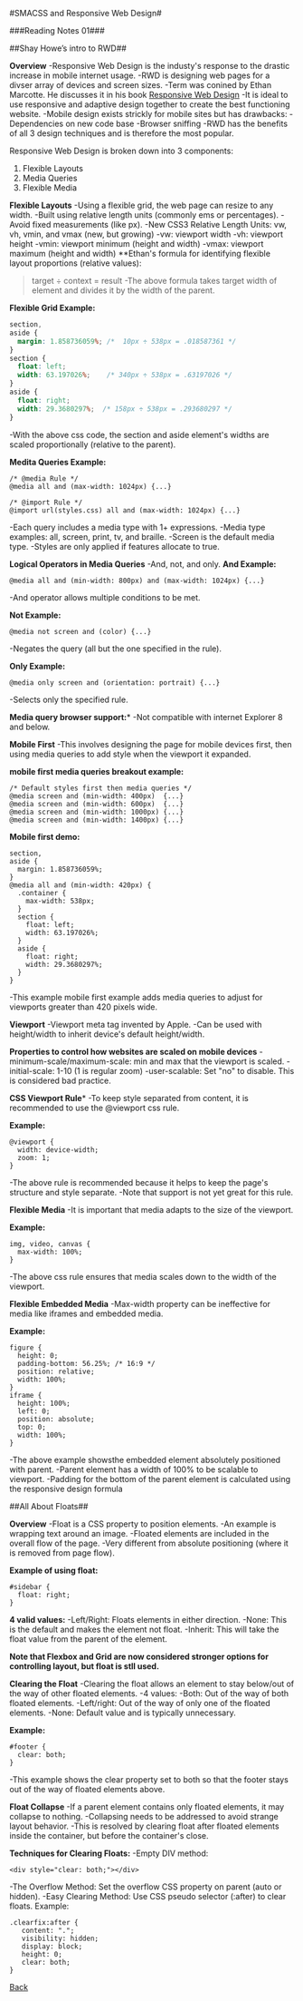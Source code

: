 #SMACSS and Responsive Web Design#

###Reading Notes 01###

##Shay Howe’s intro to RWD##

**Overview**
-Responsive Web Design is the industy's response to the drastic increase in mobile internet usage. 
-RWD is designing web pages for a divser array of devices and screen sizes.
-Term was conined by Ethan Marcotte. He discusses it in his book [Responsive Web Design](https://abookapart.com/products/responsive-web-design)
-It is ideal to use responsive and adaptive design together to create the best functioning website.
-Mobile design exists strickly for mobile sites but has drawbacks:
 -Dependencies on new code base
 -Browser sniffing
-RWD has the benefits of all 3 design techniques and is therefore the most popular.

Responsive Web Design is broken down into 3 components: 
1. Flexible Layouts 
2. Media Queries 
3. Flexible Media

**Flexible Layouts**
-Using a flexible grid, the web page can resize to any width. 
-Built using relative length units (commonly ems or percentages).
-Avoid fixed measurements (like px).
-New CSS3 Relative Length Units: vw, vh, vmin, and vmax (new, but growing)
-vw: viewport width
-vh: viewport height
-vmin: viewport minimum (height and width)
-vmax: viewport maximum (height and width)
**Ethan's formula for identifying flexible layout proportions (relative values):
> target ÷ context = result 
-The above formula takes target width of element and divides it by the width of the parent. 

**Flexible Grid Example:**
```CSS
section,
aside {
  margin: 1.858736059%; /*  10px ÷ 538px = .018587361 */
}
section {
  float: left;
  width: 63.197026%;    /* 340px ÷ 538px = .63197026 */   
}
aside {
  float: right;
  width: 29.3680297%;  /* 158px ÷ 538px = .293680297 */
}
```
-With the above css code, the section and aside element's widths are scaled proportionally (relative to the parent).

**Medita Queries Example:**
```
/* @media Rule */
@media all and (max-width: 1024px) {...}

/* @import Rule */
@import url(styles.css) all and (max-width: 1024px) {...}
```
-Each query includes a media type with 1+ expressions.
-Media type examples: all, screen, print, tv, and braille.
-Screen is the default media type.
-Styles are only applied if features allocate to true. 

**Logical Operators in Media Queries**
-And, not, and only.
**And Example:**
```
@media all and (min-width: 800px) and (max-width: 1024px) {...}
```
-And operator allows multiple conditions to be met.

**Not Example:**
```
@media not screen and (color) {...}
```
-Negates the query (all but the one specified in the rule).

**Only Example:**
```
@media only screen and (orientation: portrait) {...}
```
-Selects only the specified rule.

**Media query browser support:***
-Not compatible with internet Explorer 8 and below.

**Mobile First** 
-This involves designing the page for mobile devices first, then using media queries to add style when the viewport it expanded. 

**mobile first media queries breakout example:**
```
/* Default styles first then media queries */
@media screen and (min-width: 400px)  {...}
@media screen and (min-width: 600px)  {...}
@media screen and (min-width: 1000px) {...}
@media screen and (min-width: 1400px) {...}
```
**Mobile first demo:**
```
section,
aside {
  margin: 1.858736059%;
}
@media all and (min-width: 420px) {
  .container {
    max-width: 538px;
  }
  section {
    float: left;
    width: 63.197026%;
  }
  aside {
    float: right;
    width: 29.3680297%;
  }
}
```
-This example mobile first example adds media queries to adjust for viewports greater than 420 pixels wide. 

**Viewport**
-Viewport meta tag invented by Apple.
-Can be used with height/width to inherit device's default height/width. 

**Properties to control how websites are scaled on mobile devices**
-minimum-scale/maximum-scale: min and max that the viewport is scaled. 
-initial-scale: 1-10 (1 is regular zoom)
-user-scalable: Set "no" to disable. This is considered bad practice.

**CSS Viewport Rule***
-To keep style separated from content, it is recommended to use the @viewport css rule.

**Example:**
```
@viewport {
  width: device-width;
  zoom: 1;
}
```
-The above rule is recommended because it helps to keep the page's structure and style separate. 
-Note that support is not yet great for this rule. 

**Flexible Media**
-It is important that media adapts to the size of the viewport. 

**Example:**
```
img, video, canvas {
  max-width: 100%;
}
```
-The above css rule ensures that media scales down to the width of the viewport. 

**Flexible Embedded Media**
-Max-width property can be ineffective for media like iframes and embedded media. 

**Example:**
```
figure {
  height: 0;
  padding-bottom: 56.25%; /* 16:9 */
  position: relative;
  width: 100%;
}
iframe {
  height: 100%;
  left: 0;
  position: absolute;
  top: 0;
  width: 100%;
}
```
-The above example showsthe embedded element absolutely positioned with parent. 
-Parent element has a width of 100% to be scalable to viewport.
-Padding for the bottom of the parent element is calculated using the responsive design formula 

##All About Floats##

**Overview**
-Float is a CSS property to position elements. 
-An example is wrapping text around an image. 
-Floated elements are included in the overall flow of the page.
-Very different from absolute positioning (where it is removed from page flow).

**Example of using float:**
```
#sidebar {
  float: right;			
}
```
**4 valid values:**
-Left/Right: Floats elements in either direction.
-None: This is the default and makes the element not float.
-Inherit: This will take the float value from the parent of the element. 

**Note that Flexbox and Grid are now considered stronger options for controlling layout, but float is stll used.**

**Clearing the Float**
-Clearing the float allows an element to stay below/out of the way of other floated elements. 
-4 values:
 -Both: Out of the way of both floated elements.
 -Left/right: Out of the way of only one of the floated elements.
 -None: Default value and is typically unnecessary. 

**Example:**
```
#footer {
  clear: both;			
}
```
-This example shows the clear property set to both so that the footer stays out of the way of floated elements above. 

**Float Collapse**
-If a parent element contains only floated elements, it may collapse to nothing. 
-Collapsing needs to be addressed to avoid strange layout behavior. 
-This is resolved by clearing float after floated elements inside the container, but before the container's close. 

**Techniques for Clearing Floats:**
-Empty DIV method:
```
<div style="clear: both;"></div>
```
-The Overflow Method: Set the overflow CSS property on parent (auto or hidden).
-Easy Clearing Method: Use CSS pseudo selector (:after) to clear floats. Example:
```
.clearfix:after { 
   content: "."; 
   visibility: hidden; 
   display: block; 
   height: 0; 
   clear: both;
}
```

[Back](README.md)

